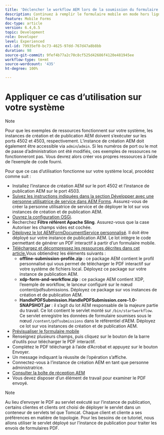 ```yaml
---
title: 'Déclencher le workflow AEM lors de la soumission du formulaire HTM5 : appliquer ce cas d’utilisation'
description: Continuez à remplir le formulaire mobile en mode hors ligne et soumettez-le pour déclencher le workflow AEM.
feature: Mobile Forms
doc-type: article
version: 6.4,6.5
topic: Development
role: Developer
level: Experienced
exl-id: 79935ef0-bc73-4625-97dd-767d47a8b8bb
duration: 98
source-git-commit: 9fef4b77a2c70c8cf525d42686f4120e481945ee
workflow-type: tm+mt
source-wordcount: '435'
ht-degree: 100%

---
```


# Appliquer ce cas d’utilisation sur votre système

>[!NOTE]
>
>Pour que les exemples de ressources fonctionnent sur votre système, les instances de création et de publication AEM doivent s’exécuter sur les ports 4502 et 4503, respectivement. L’instance de création AEM doit également être accessible via `admin`/`admin`. Si les numéros de port ou le mot de passe d’administration ont été modifiés, ces exemples de ressources ne fonctionneront pas. Vous devrez alors créer vos propres ressources à l’aide de l’exemple de code fourni.

Pour que ce cas d’utilisation fonctionne sur votre système local, procédez comme suit :

* Installez l’instance de création AEM sur le port 4502 et l’instance de publication AEM sur le port 4503.
* [Suivez les instructions indiquées dans la section Développer avec une personne utilisatrice de service dans AEM Forms](https://experienceleague.adobe.com/docs/experience-manager-learn/forms/adaptive-forms/service-user-tutorial-develop.html?lang=fr). Assurez-vous de créer la personne utilisatrice de service et de déployer le lot sur vos instances de création et de publication AEM.
* [Ouvrez la configuration OSGi](http://localhost:4503/system/console/configMgr).
* Recherchez **Filtre référent Apache Sling**. Assurez-vous que la case Autoriser les champs vides est cochée.
* [Déployez le lot AEMFormDocumentService personnalisé](/help/forms/assets/common-osgi-bundles/AEMFormsDocumentServices.core-1.0-SNAPSHOT.jar). Il doit être déployé sur votre instance de publication AEM. Le lot intègre le code permettant de générer un PDF interactif à partir d’un formulaire mobile.
* [Téléchargez et décompressez les ressources décrites dans cet article.](assets/offline-pdf-submission-assets.zip)Vous obtiendrez les éléments suivants :
   * **offline-submission-profile.zip** : ce package AEM contient le profil personnalisé qui vous permet de télécharger le PDF interactif sur votre système de fichiers local. Déployez ce package sur votre instance de publication AEM.
   * **xdp-form-and-workflow.zip** : ce package AEM contient XDP, l’exemple de workflow, le lanceur configuré sur le nœud content/pdfsubmissions. Déployez ce package sur vos instances de création et de publication AEM.
   * **HandlePDFSubmission.HandlePDFSubmission.core-1.0-SNAPSHOT.jar** : il s’agit du lot AEM responsable de la majeure partie du travail. Ce lot contient le servlet monté sur `/bin/startworkflow`. Ce servlet enregistre les données de formulaire soumises sous le nœud `/content/pdfsubmissions` dans le référentiel d’AEM. Déployez ce lot sur vos instances de création et de publication AEM.
* [Prévisualiser le formulaire mobile](http://localhost:4503/content/dam/formsanddocuments/testsubmision.xdp/jcr:content)
* Renseignez plusieurs champs, puis cliquez sur le bouton de la barre d’outils pour télécharger le PDF interactif.
* Complétez le PDF téléchargé à l’aide d’Acrobat et appuyez sur le bouton Envoyer.
* Un message indiquant la réussite de l’opération s’affiche.
* Connectez-vous à l’instance de création AEM en tant que personne administratrice.
* [Consulter la boîte de réception AEM](http://localhost:4502/aem/inbox)
* Vous devez disposer d’un élément de travail pour examiner le PDF envoyé.

>[!NOTE]
>
>Au lieu d’envoyer le PDF au servlet exécuté sur l’instance de publication, certains clientes et clients ont choisi de déployer le servlet dans un conteneur de servlets tel que Tomcat. Chaque client et cliente a ses préférences en matière de topologie. Pour les besoins de ce tutoriel, nous allons utiliser le servlet déployé sur l’instance de publication pour traiter les envois de formulaires PDF.
